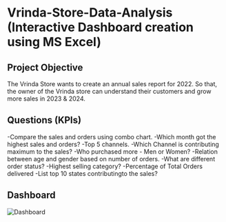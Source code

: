 # Vrinda-Store-Data-Analysis (Interactive Dashboard creation using MS Excel)
## Project Objective
The Vrinda Store wants to create an annual sales report for 2022. So that, the owner of the Vrinda store can understand their customers and grow more sales in 2023 & 2024.

## Questions (KPIs)
-Compare the sales and orders using combo chart.
-Which month got the highest sales and orders?
-Top 5 channels.
-Which Channel is contributing maximum to the sales?
-Who purchased more - Men or Women?
-Relation between age and gender based on number of orders.
-What are different order status?
-Highest selling category?
-Percentage of Total Orders delivered
-List top 10 states contributingto the sales?

## Dashboard
![Dashboard](https://github.com/user-attachments/assets/a8fdcd8f-d608-4808-b585-798db3a10117)




